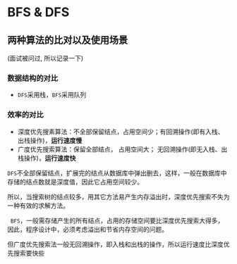 # BFS & DFS



## 两种算法的比对以及使用场景

(面试被问过, 所以记录一下)

### 数据结构的对比

- `DFS`采用栈，`BFS`采用队列

### 效率的对比

- 深度优先搜素算法：不全部保留结点，占用空间少；有回溯操作(即有入栈、出栈操作)，**运行速度慢**
-  广度优先搜索算法：保留全部结点， 占用空间大； 无回溯操作(即无入栈、出栈操作)，**运行速度快**

 

`DFS`不全部保留结点，扩展完的结点从数据库中弹出删去，这样，一般在数据库中存储的结点数就是深度值，因此它占用空间较少。

所以，当搜索树的结点较多，用其它方法易产生内存溢出时，深度优先搜索不失为一种有效的求解方法。 　

` BFS`，一般需存储产生的所有结点，占用的存储空间要比深度优先搜索大得多，因此，程序设计中，必须考虑溢出和节省内存空间的问题。

但广度优先搜索法一般无回溯操作，即入栈和出栈的操作，所以运行速度比深度优先搜索要快些